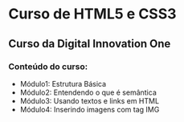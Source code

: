 # Curso de HTML5 e CSS3
## Curso da Digital Innovation One

### Conteúdo do curso:
 - Módulo1: Estrutura Básica
 - Módulo2: Entendendo o que é semântica
 - Módulo3: Usando textos e links em HTML
 - Módulo4: Inserindo imagens com tag IMG
 

